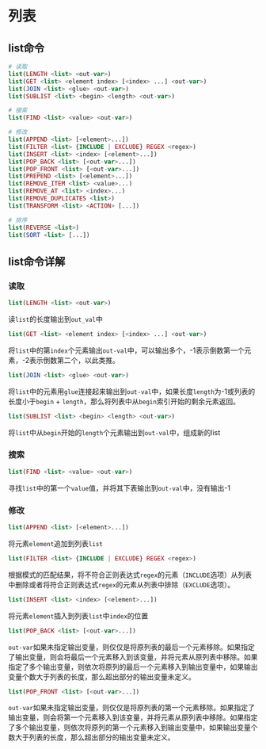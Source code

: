 # 列表

## list命令

```php
# 读取
list(LENGTH <list> <out-var>)
list(GET <list> <element index> [<index> ...] <out-var>)
list(JOIN <list> <glue> <out-var>)
list(SUBLIST <list> <begin> <length> <out-var>)

# 搜索
list(FIND <list> <value> <out-var>)

# 修改
list(APPEND <list> [<element>...])
list(FILTER <list> {INCLUDE | EXCLUDE} REGEX <regex>)
list(INSERT <list> <index> [<element>...])
list(POP_BACK <list> [<out-var>...])
list(POP_FRONT <list> [<out-var>...])
list(PREPEND <list> [<element>...])
list(REMOVE_ITEM <list> <value>...)
list(REMOVE_AT <list> <index>...)
list(REMOVE_DUPLICATES <list>)
list(TRANSFORM <list> <ACTION> [...])

# 排序
list(REVERSE <list>)
list(SORT <list> [...])
```

## list命令详解

### 读取

```php
list(LENGTH <list> <out-var>)
```
读`list`的长度输出到`out_val`中

```php
list(GET <list> <element index> [<index> ...] <out-var>)
```
将`list`中的第`index`个元素输出`out-val`中，可以输出多个，-1表示倒数第一个元素，-2表示倒数第二个，以此类推。

```php
list(JOIN <list> <glue> <out-var>)
```
将`list`中的元素用`glue`连接起来输出到`out-val`中，如果长度`length`为-1或列表的长度小于`begin` + `length`，那么将列表中从`begin`索引开始的剩余元素返回。

```php
list(SUBLIST <list> <begin> <length> <out-var>)
```
将`list`中从`begin`开始的`length`个元素输出到`out-val`中，组成新的list

### 搜索

```php
list(FIND <list> <value> <out-var>)
```
寻找`list`中的第一个`value`值，并将其下表输出到`out-val`中，没有输出-1

### 修改

```php
list(APPEND <list> [<element>...])
```
将元素`element`追加到列表`list`

```php
list(FILTER <list> {INCLUDE | EXCLUDE} REGEX <regex>)
```
根据模式的匹配结果，将不符合正则表达式`regex`的元素（`INCLUDE`选项）从列表中删除或者将符合正则表达式`regex`的元素从列表中排除（`EXCLUDE`选项）。

```php
list(INSERT <list> <index> [<element>...])
```
将元素`element`插入到列表`list`中`index`的位置

```php
list(POP_BACK <list> [<out-var>...])
```
`out-var`如果未指定输出变量，则仅仅是将原列表的最后一个元素移除。如果指定了输出变量，则会将最后一个元素移入到该变量，并将元素从原列表中移除。如果指定了多个输出变量，则依次将原列的最后一个元素移入到输出变量中，如果输出变量个数大于列表的长度，那么超出部分的输出变量未定义。

```php
list(POP_FRONT <list> [<out-var>...])
```
`out-var`如果未指定输出变量，则仅仅是将原列表的第一个元素移除。如果指定了输出变量，则会将第一个元素移入到该变量，并将元素从原列表中移除。如果指定了多个输出变量，则依次将原列的第一个元素移入到输出变量中，如果输出变量个数大于列表的长度，那么超出部分的输出变量未定义。

```php
```